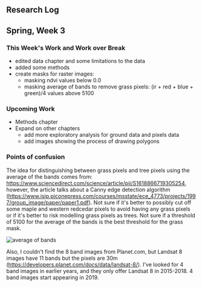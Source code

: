 ## Research Log


Spring, Week 3
----------------
  
### This Week's Work and Work over Break
- edited data chapter and some limitations to the data
- added some methods
- create masks for raster images:
  + masking ndvi values below 0.0
  + masking average of bands to remove grass pixels: (ir + red + blue + green)/4 values above 5100

### Upcoming Work
- Methods chapter
- Expand on other chapters
  + add more exploratory analysis for ground data and pixels data
  + add images showing the process of drawing polygons

### Points of confusion
The idea for distinguishing between grass pixels and tree pixels using the average of the bands comes from: https://www.sciencedirect.com/science/article/pii/S1618866719305254, however, the article talks about a Canny edge detection algorithm (https://www.isip.piconepress.com/courses/msstate/ece_4773/projects/1997/group_image/paper/paper1.pdf). Not sure if it's better to possibly cut off some maple and western redcedar pixels to avoid having any grass pixels or if it's better to risk modelling grass pixels as trees. Not sure if a threshold of 5100 for the average of the bands is the best threshold for the grass mask.

![average of bands](~/tree_imaging/weekly_log/images/plot_zoom_pngcopy3.png)

Also, I couldn't find the 8 band images from Planet.com, but Landsat 8 images have 11 bands but the pixels are 30m (https://developers.planet.com/docs/data/landsat-8/). I've looked for 4 band images in earlier years, and they only offer Landsat 8 in 2015-2018. 4 band images start appearing in 2019.


